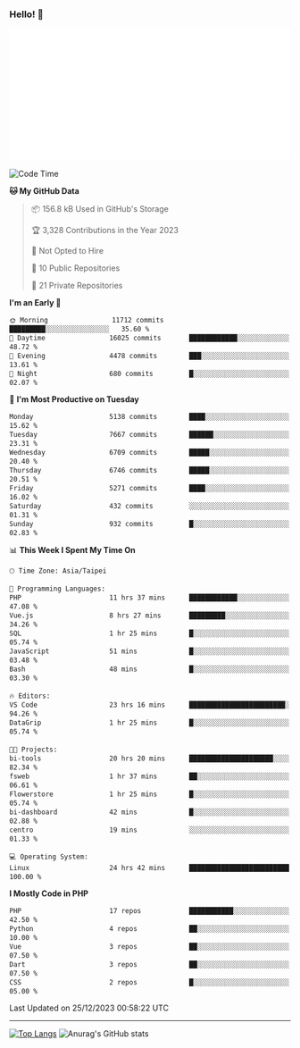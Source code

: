 ### Hello! 👋

![Metrics](/metrics.classic.svg)

<!--START_SECTION:waka-->
![Code Time](http://img.shields.io/badge/Code%20Time-977%20hrs%2023%20mins-blue)

**🐱 My GitHub Data** 

> 📦 156.8 kB Used in GitHub's Storage 
 > 
> 🏆 3,328 Contributions in the Year 2023
 > 
> 🚫 Not Opted to Hire
 > 
> 📜 10 Public Repositories 
 > 
> 🔑 21 Private Repositories 
 > 
**I'm an Early 🐤** 

```text
🌞 Morning                11712 commits       █████████░░░░░░░░░░░░░░░░   35.60 % 
🌆 Daytime                16025 commits       ████████████░░░░░░░░░░░░░   48.72 % 
🌃 Evening                4478 commits        ███░░░░░░░░░░░░░░░░░░░░░░   13.61 % 
🌙 Night                  680 commits         █░░░░░░░░░░░░░░░░░░░░░░░░   02.07 % 
```
📅 **I'm Most Productive on Tuesday** 

```text
Monday                   5138 commits        ████░░░░░░░░░░░░░░░░░░░░░   15.62 % 
Tuesday                  7667 commits        ██████░░░░░░░░░░░░░░░░░░░   23.31 % 
Wednesday                6709 commits        █████░░░░░░░░░░░░░░░░░░░░   20.40 % 
Thursday                 6746 commits        █████░░░░░░░░░░░░░░░░░░░░   20.51 % 
Friday                   5271 commits        ████░░░░░░░░░░░░░░░░░░░░░   16.02 % 
Saturday                 432 commits         ░░░░░░░░░░░░░░░░░░░░░░░░░   01.31 % 
Sunday                   932 commits         █░░░░░░░░░░░░░░░░░░░░░░░░   02.83 % 
```


📊 **This Week I Spent My Time On** 

```text
🕑︎ Time Zone: Asia/Taipei

💬 Programming Languages: 
PHP                      11 hrs 37 mins      ████████████░░░░░░░░░░░░░   47.08 % 
Vue.js                   8 hrs 27 mins       █████████░░░░░░░░░░░░░░░░   34.26 % 
SQL                      1 hr 25 mins        █░░░░░░░░░░░░░░░░░░░░░░░░   05.74 % 
JavaScript               51 mins             █░░░░░░░░░░░░░░░░░░░░░░░░   03.48 % 
Bash                     48 mins             █░░░░░░░░░░░░░░░░░░░░░░░░   03.30 % 

🔥 Editors: 
VS Code                  23 hrs 16 mins      ████████████████████████░   94.26 % 
DataGrip                 1 hr 25 mins        █░░░░░░░░░░░░░░░░░░░░░░░░   05.74 % 

🐱‍💻 Projects: 
bi-tools                 20 hrs 20 mins      █████████████████████░░░░   82.34 % 
fsweb                    1 hr 37 mins        ██░░░░░░░░░░░░░░░░░░░░░░░   06.61 % 
Flowerstore              1 hr 25 mins        █░░░░░░░░░░░░░░░░░░░░░░░░   05.74 % 
bi-dashboard             42 mins             █░░░░░░░░░░░░░░░░░░░░░░░░   02.88 % 
centro                   19 mins             ░░░░░░░░░░░░░░░░░░░░░░░░░   01.33 % 

💻 Operating System: 
Linux                    24 hrs 42 mins      █████████████████████████   100.00 % 
```

**I Mostly Code in PHP** 

```text
PHP                      17 repos            ███████████░░░░░░░░░░░░░░   42.50 % 
Python                   4 repos             ██░░░░░░░░░░░░░░░░░░░░░░░   10.00 % 
Vue                      3 repos             ██░░░░░░░░░░░░░░░░░░░░░░░   07.50 % 
Dart                     3 repos             ██░░░░░░░░░░░░░░░░░░░░░░░   07.50 % 
CSS                      2 repos             █░░░░░░░░░░░░░░░░░░░░░░░░   05.00 % 
```




 Last Updated on 25/12/2023 00:58:22 UTC
<!--END_SECTION:waka-->

<hr>

<span style="display:inline-block">[![Top Langs](https://github-readme-stats.vercel.app/api/top-langs/?username=maureendadap&layout=compact&theme=transparent)](https://github.com/anuraghazra/github-readme-stats)</span>
<span style="display:inline-block">![Anurag's GitHub stats](https://github-readme-stats.vercel.app/api?username=maureendadap&show_icons=true&theme=transparent&count_private=true)</span>

<!--
**MaureenDadap/maureendadap** is a ✨ _special_ ✨ repository because its `README.md` (this file) appears on your GitHub profile.

Here are some ideas to get you started:

- 🔭 I’m currently working on ...
- 🌱 I’m currently learning ...
- 👯 I’m looking to collaborate on ...
- 🤔 I’m looking for help with ...
- 💬 Ask me about ...
- 📫 How to reach me: ...
- 😄 Pronouns: ...
- ⚡ Fun fact: ...
-->
